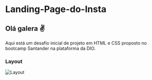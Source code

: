 # Landing-Page-do-Insta

## Olá galera ✌

Aqui está um desafio inicial de projeto em HTML e CSS proposto no bootcamp Santander na plataforma da DIO.

### Layout

![Layout](https://user-images.githubusercontent.com/101853264/177016699-7ec49eb1-b4b7-4a37-b785-eca7b3404dff.png)
